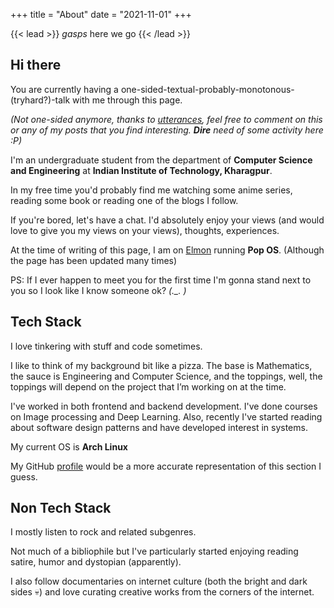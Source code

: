 +++
title = "About"
date = "2021-11-01"
+++

{{< lead >}}
*gasps* here we go
{{< /lead >}}

## Hi there

You are currently having a one-sided-textual-probably-monotonous-(tryhard?)-talk with me through this page.

*(Not one-sided anymore, thanks to [utterances](https://utteranc.es/), feel free to comment on this or any of my posts that you find interesting. **Dire** need of some activity here :P)*

I'm an undergraduate student from the department of **Computer Science and Engineering** at **Indian Institute of Technology, Kharagpur**.

In my free time you'd probably find me watching some anime series, reading some book or reading one of the blogs I follow.

If you're bored, let's have a chat. I'd absolutely enjoy your views (and would love to give you my views on your views), thoughts, experiences.

At the time of writing of this page, I am on [Elmon](/blog/my-dynamic-duo) running **Pop OS**. (Although the page has been updated many times)

PS: If I ever happen to meet you for the first time I'm gonna stand next to you so I look like I know someone ok? *(._. )*

## Tech Stack

I love tinkering with stuff and code sometimes.

I like to think of my background bit like a pizza. The base is Mathematics, the sauce is Engineering and Computer Science, and the toppings, well, the toppings will depend on the project that I’m working on at the time.

I've worked in both frontend and  backend development. I've done courses on Image processing and Deep Learning. Also, recently I've started reading about software design patterns and have developed interest in systems.

My current OS is **Arch Linux**

My GitHub [profile](https://github.com/sneaky-potato/) would be a more accurate representation of this section I guess.

## Non Tech Stack

I mostly listen to rock and related subgenres.

Not much of a bibliophile but I've particularly started enjoying reading satire, humor and dystopian (apparently).

I also follow documentaries on internet culture (both the bright and dark sides :skull:) and love curating creative works from the corners of the internet.

